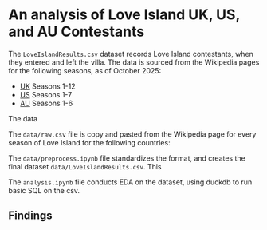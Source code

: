 # An analysis of Love Island UK, US, and AU Contestants

The `LoveIslandResults.csv` dataset records Love Island contestants, when they entered and left the villa. The data is sourced from the Wikipedia pages for the following seasons, as of October 2025:
- [UK](https://en.wikipedia.org/wiki/Love_Island_(2015_TV_series)#Series_overview) Seasons 1-12
- [US](https://en.wikipedia.org/wiki/List_of_Love_Island_(American_TV_series)_episodes#Season_6_(2024)) Seasons 1-7
- [AU](https://en.wikipedia.org/wiki/Love_Island_Australia#Series_overview) Seasons 1-6

The data

The `data/raw.csv` file is copy and pasted from the Wikipedia page for every season of Love Island for the following countries:

The `data/preprocess.ipynb` file standardizes the format, and creates the final dataset `data/LoveIslandResults.csv`. This 

The `analysis.ipynb` file conducts EDA on the dataset, using duckdb to run basic SQL on the csv.

## Findings

